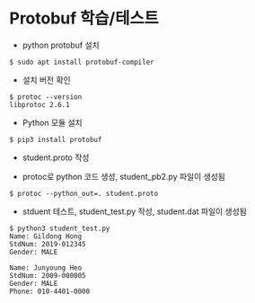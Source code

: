 # Protobuf 학습/테스트

* python protobuf 설치
```
$ sudo apt install protobuf-compiler
```

* 설치 버전 확인
```
$ protoc --version
libprotoc 2.6.1
```

* Python 모듈 설치
```
$ pip3 install protobuf
```

* student.proto 작성

* protoc로 python 코드 생성, student_pb2.py 파일이 생성됨
```
$ protoc --python_out=. student.proto
```

* stduent 테스트, student_test.py 작성, student.dat 파일이 생성됨
```
$ python3 student_test.py
Name: Gildong Hong
StdNum: 2019-012345
Gender: MALE

Name: Junyoung Heo
StdNum: 2009-000005
Gender: MALE
Phone: 010-4401-0000
```

